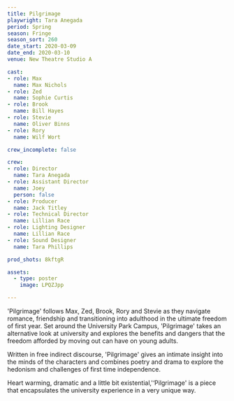 ```yaml
---
title: Pilgrimage
playwright: Tara Anegada
period: Spring
season: Fringe
season_sort: 260
date_start: 2020-03-09
date_end: 2020-03-10
venue: New Theatre Studio A

cast:
- role: Max
  name: Max Nichols
- role: Zed 
  name: Sophie Curtis
- role: Brook
  name: Bill Hayes
- role: Stevie
  name: Oliver Binns
- role: Rory
  name: Wilf Wort

crew_incomplete: false

crew: 
- role: Director
  name: Tara Anegada
- role: Assistant Director
  name: Joey
  person: false
- role: Producer
  name: Jack Titley
- role: Technical Director
  name: Lillian Race
- role: Lighting Designer 
  name: Lillian Race
- role: Sound Designer 
  name: Tara Phillips

prod_shots: 8kftgR

assets:
  - type: poster
    image: LPQZJpp

---
```


'Pilgrimage' follows Max, Zed, Brook, Rory and Stevie as they navigate romance, friendship and transitioning into adulthood in the ultimate freedom of first year. Set around the University Park Campus, 'Pilgrimage' takes an alternative look at university and explores the benefits and dangers that the freedom afforded by moving out can have on young adults.

Written in free indirect discourse, 'Pilgrimage' gives an intimate insight into the minds of the characters and combines poetry and drama to explore the hedonism and challenges of first time independence.

Heart warming, dramatic and a little bit existential,'‘Pilgrimage' is a piece that encapsulates the university experience in a very unique way.
